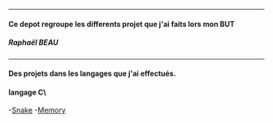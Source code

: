 _________________________________________
#### Ce depot regroupe les differents projet que j'ai faits lors mon BUT

##### Raphaël BEAU  
_________________________________________

#### Des projets dans les langages que j'ai effectués.
#### langage C\
-[Snake](https://github.com/raphaelbeau/IUT/tree/main/Projets/C/Snake)
-[Memory](https://github.com/raphaelbeau/IUT/tree/main/Projets/C/Memory)